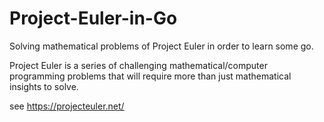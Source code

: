 # Project-Euler-in-Go

Solving mathematical problems of Project Euler in order to learn some go.

Project Euler is a series of challenging mathematical/computer programming problems that will require more than just mathematical insights to solve.

see https://projecteuler.net/
